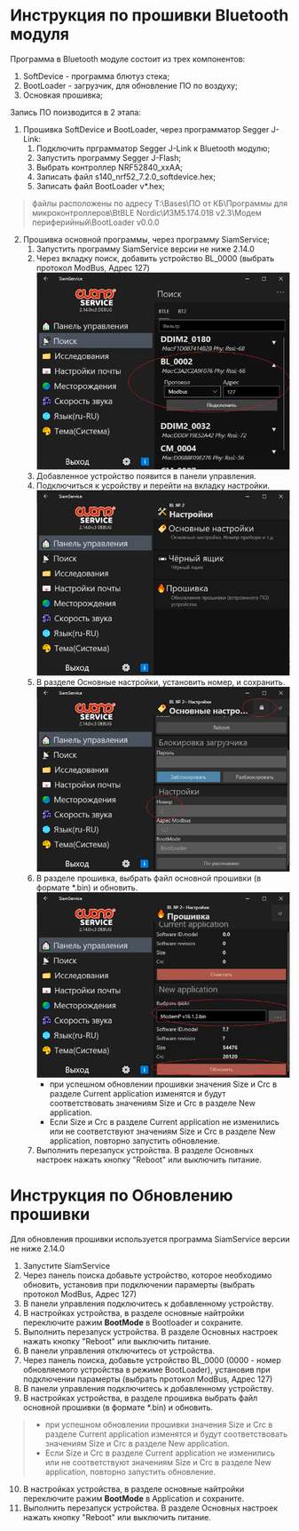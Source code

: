 # Инструкция по прошивки Bluetooth модуля

Программа в Bluetooth модуле состоит из трех компонентов:
1. SoftDevice - программа блютуз стека;
2. BootLoader - загрузчик, для обновление ПО по воздуху;
3. Основкая прошивка;

Запись ПО поизводится в 2 этапа:
1. Прошивка SoftDevice и BootLoader, через программатор Segger J-Link:
	1. Подключить прграмматор Segger J-Link к Bluetooth модулю;
	2. Запустить программу Segger J-Flash;
	3. Выбрать контроллер NRF52840_xxAA;
	4. Записать файл s140_nrf52_7.2.0_softdevice.hex;
	5. Записать файл BootLoader v*.hex;

> файлы расположены по адресу T:\Bases\ПО от КБ\Программы для микроконтроллеров\BtBLE Nordic\ИЗМ5.174.018 v2.3\Модем периферийный\BootLoader v0.0.0

2. Прошивка основной программы, через программу SiamService;
	1. Запустить программу SiamService версии не ниже 2.14.0
	2. Через вкладку поиск, добавить устройство BL_0000
	(выбрать протокол ModBus, Адрес 127)
	![Вкладка поиска](./image/SiamService1.png)
	3. Добавленное устройство появится в панели управления.
	4. Подключиться к усройству и перейти на вкладку настройки.
	![Вкладка Настройки](./image/SiamService2.png)
	5. В разделе Основные настройки, установить номер, и сохранить.
	![Вкладка Основные Настройки](./image/SiamService3.png)
	6. В разделе прошивка, выбрать файл основной прошивки (в формате *.bin) и обновить.
	![Вкладка Прошивка](./image/SiamService4.png)
		* при успешном обновлении прошивки значения Size и Crc в разделе Current application изменятся и будут соответствовать значениям Size и Crc в разделе New application.
		* Если Size и Crc в разделе Current application не изменились или не соответствуют значениям Size и Crc в разделе New application, повторно запустить обновление.
	7. Выполнить перезапуск устройства. В разделе Основных настроек нажать кнопку "Reboot" или выключить питание.



# Инструкция по Обновлению прошивки

Для обновления прошивки используется программа SiamService версии не ниже 2.14.0

1. Запустите SiamService
2. Через панель поиска добавьте устройство, которое необходимо обновить, установив при подключении парамерты (выбрать протокол ModBus, Адрес 127)
3. В панели управления подключитесь к добавленному устройству.
4. В настройках устройства, в разделе основные найтройки переключите ражим **BootMode** в Bootloader и сохраните.
5. Выполнить перезапуск устройства. В разделе Основных настроек нажать кнопку "Reboot" или выключить питание.
6. В панели управления отключитесь от устройства.
7. Через панель поиска, добавьте устройство BL_0000 (0000 - номер обновляемого устройства в режиме BootLoader), установив при подключении парамерты (выбрать протокол ModBus, Адрес 127)
8. В панели управления подключитесь к добавленному устройству.
9. В настройках устройства, в разделе прошивка выбрать файл основной прошивки (в формате *.bin) и обновить.
>	* при успешном обновлении прошивки значения Size и Crc в разделе Current application изменятся и будут соответствовать значениям Size и Crc в разделе New application.
>	* Если Size и Crc в разделе Current application не изменились или не соответствуют значениям Size и Crc в разделе New application, повторно запустить обновление.
10. В настройках устройства, в разделе основные найтройки переключите ражим **BootMode** в Application и сохраните.
11. Выполнить перезапуск устройства. В разделе Основных настроек нажать кнопку "Reboot" или выключить питание.